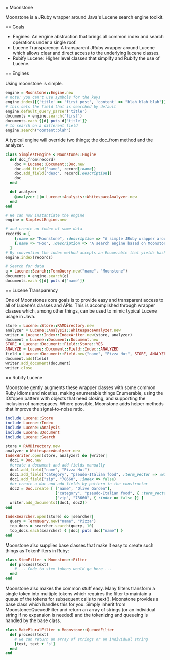 = Moonstone

Moonstone is a JRuby wrapper around Java's Lucene search engine toolkit.

== Goals

* Engines: An engine abstraction that brings all common index and search operations under a single roof.
* Lucene Transparency: A transparent JRuby wrapper around Lucene which allows clear and direct access to the underlying lucene classes.
* Rubify Lucene: Higher level classes that simplify and Rubify the use of Lucene.

== Engines

Using moonstone is simple.

```ruby
engine = Moonstone::Engine.new
# note: you can't use symbols for the keys
engine.index([{'title' => 'first post', 'content' => "blah blah blah"}])
# this sets the field that is searched by default
engine.default_query_parser('title')
documents = engine.search('first')
documents.each {|d| puts d['title']}
# to search on a different field
engine.search("content:blah")
```

A typical engine will override two things; the doc_from method and the analyzer.

```ruby
class SimplestEngine < Moonstone::Engine
  def doc_from(record)
    doc = Lucene::Document::Doc.new
    doc.add_field('name', record[:name])
    doc.add_field('desc', record[:description])
    doc
  end

  def analyzer
    @analyzer ||= Lucene::Analysis::WhitespaceAnalyzer.new
  end
end 

# We can now instantiate the engine
engine = SimplestEngine.new

# and create an index of some data
records = [
    {:name => "Moonstone", :description => "A simple JRuby wrapper around Lucene"},
    {:name => "Foo", :description => "A search engine based on Moonstone"}
  ]
# By convention the index method accepts an Enumerable that yields hashes 
engine.index(records)

# Search for data
q = Lucene::Search::TermQuery.new("name", "Moonstone")
documents = engine.search(q)
documents.each {|d| puts d['name']}
```

== Lucene Transparency

One of Moonstones core goals is to provide easy and transparent access to all of Lucene's classes and APIs. This is accomplished through wrapper classes which, among other things, can be used to mimic typical Lucene usage in Java.

```ruby
store = Lucene::Store::RAMDirectory.new
analyzer = Lucene::Analysis::WhitespaceAnalyzer.new
writer = Lucene::Index::IndexWriter.new(store, analyzer)
document = Lucene::Document::Document.new
STORE = Lucene::Document::Field::Store::YES
ANALYZE = Lucene::Document::Field::Index::ANALYZED
field = Lucene::Document::Field.new("name", "Pizza Hut", STORE, ANALYZE)
document.add(field)
writer.add_document(document)
writer.close
```

== Rubify Lucene

Moonstone gently augments these wrapper classes with some common Ruby idioms and niceties, making enumerable things Enumerable, using the IO#open pattern with objects that need closing, and supporting the inclusion of namespaces.  Where possible, Moonstone adds helper methods that improve the signal-to-noise ratio.

```ruby
include Lucene::Store
include Lucene::Index
include Lucene::Analysis
include Lucene::Document
include Lucene::Search

store = RAMDirectory.new
analyzer = WhitespaceAnalyzer.new
IndexWriter.open(store, analyzer) do |writer|
  doc1 = Doc.new
  #create a document and add fields manually
  doc1.add_field("name", "Pizza Hut")
  doc1.add_field("category", "pseudo-Italian food", :term_vector => :with_positions)
  doc1.add_field("zip", "78660", :index => false)
  #or create a doc and add fields by pattern in the constructor
  doc2 = Doc.create [ ["name", "Olive Garden"], 
                      ["category", "pseudo-Italian food", { :term_vector => :with_positions }],
                      ["zip", "78660", { :index => false }] ]
  writer.add_documents([doc1, doc2])
end

IndexSearcher.open(store) do |searcher|
  query = TermQuery.new("name", "Pizza")
  top_docs = searcher.search(query, 10)
  top_docs.each(searcher) { |doc| puts doc["name"] }
end
```

Moonstone also supplies base classes that make it easy to create such things as TokenFilters in Ruby:

```ruby
class StemFilter < Moonstone::Filter
  def process(text)
    # ... Code to stem tokens would go here ...
  end
end
```

Moonstone also makes the common stuff easy. Many filters transform a single token into multiple tokens which requires the filter to maintain a queue of the tokens for subsequent calls to next(). Moonstone provides a base class which handles this for you. Simply inherit from Moonstone::QueuedFilter and return an array of strings (or an individual string if no expansion is needed) and the tokenizing and queueing is handled by the base class.

```ruby
class MakePluralFilter < Moonstone::QueuedFilter
  def process(text)
    # we can return an array of strings or an individual string
    [text, text + 's']
  end
end
```	
